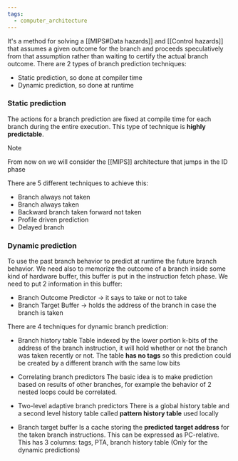 ```yaml
---
tags:
  - computer_architecture
---
```

It's a method for solving a [[MIPS#Data hazards]] and [[Control hazards]] that assumes a given outcome for the branch and proceeds speculatively from that assumption rather than waiting to certify the actual branch outcome. There are 2 types of branch prediction techniques:
- Static prediction, so done at compiler time
- Dynamic prediction, so done at runtime
### Static prediction

The actions for a branch prediction are fixed at compile time for each branch during the entire execution. This type of technique is **highly predictable**.

>[!note]
>From now on we will consider the [[MIPS]] architecture that jumps in the ID phase

There are 5 different techniques to achieve this:
- Branch always not taken
- Branch always taken
- Backward branch taken forward not taken
- Profile driven prediction
- Delayed branch
### Dynamic prediction

To use the past branch behavior to predict at runtime the future branch behavior. We need also to memorize the outcome of a branch inside some kind of hardware buffer, this buffer is put in the instruction fetch phase. We need to put 2 information in this buffer:
- Branch Outcome Predictor $\to$ it says to take or not to take
- Branch Target Buffer $\to$ holds the address of the branch in case the branch is taken

There are 4 techniques for dynamic branch prediction:
- Branch history table
	Table indexed by the lower portion k-bits of the address of the branch instruction, it will hold whether or not the branch was taken recently or not. The table **has no tags** so this prediction could be created by a different branch with the same low bits
 
- Correlating branch predictors
	The basic idea is to make prediction based on results of other branches, for example the behavior of 2 nested loops could be correlated. 

- Two-level adaptive branch predictors
	There is a global history table and a second level history table called **pattern history table** used locally

- Branch target buffer
	Is a cache storing the **predicted target address** for the taken branch instructions. This can be expressed as PC-relative. This has 3 columns: tags, PTA, branch history table (Only for the dynamic predictions)